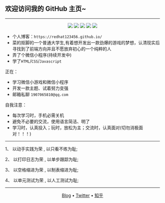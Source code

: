 ## 欢迎访问我的 __GitHub__ 主页~
---
<p align="center">
<img src="https://img.shields.io/badge/-JavaScript-e5cd0c?style=flat-square&logo=JavaScript&labelColor=f7df1e&logoColor=000" /> <img src="https://img.shields.io/badge/-TypeScript-blue?style=flat-square&logo=TypeScript&labelColor=CCEEFF&logoColor=blue" /> <img src="https://img.shields.io/badge/-Python-e5cd0c?style=flat-square&logo=Python&labelColor=f7df1e&logoColor=000" /> <img src="https://img.shields.io/badge/-Go-2793e6?style=flat-square&logo=Go&labelColor=CCEEFF&logoColor=blue" /> <img src="https://img.shields.io/badge/-HTML5-e34f26?style=flat-square&logo=HTML5&logoColor=fff" />
</p>

* 个人博客：`https://redhat123456.github.io/`
* 菜的抠脚的一个普通大学生,有着想开发出一款劲爆的游戏的梦想，认清现实后寻找到了前端方向并且不愿放弃初心的一个纯粹的人
* 弄了个微信小程序(持续开发中)
* 学了`HTML`/`CSS`/`Javascript`

正在：

* 学习微信小游戏和微信小程序
* 开发一款主题、试着努力变强
* 邮箱私聊 `1907065810@qq.com`

自我注意：
* 每次学习时，手机必需关机
* 避免不必要的交流，使用语言简洁、明了
* 学习时，认真投入；玩时，放松为主；交流时，认真面对(切勿消极面对！！！)
---
1、 以动手实践为荣 , 以只看不练为耻;

2、 以打印日志为荣 , 以单步跟踪为耻;

3、 以空格缩进为荣 , 以制表缩进为耻;

4、 以单元测试为荣 , 以人工测试为耻;

----

<p align="center">
  <a href="https://redhat23456.github.io" target="_blank">Blog</a> •
  <a href="https://twitter.com/Tanger77300402" target="_blank">Twitter</a> •
  <a href="https://www.zhihu.com/people/lan-de-qi-ming-liao-5" target="_blank">知乎</a>
</p>


 <!-- waka-box start -->
 
 <!-- waka-box end -->